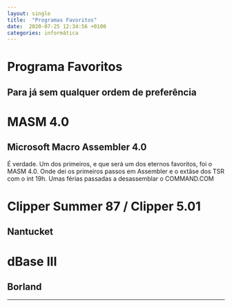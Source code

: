```yaml
---
layout: single
title:  "Programas Favoritos"
date:  2020-07-25 12:34:56 +0100
categories: informática
---
```



# Programa Favoritos

## Para já sem qualquer ordem de preferência

# MASM 4.0
## Microsoft Macro Assembler 4.0
É verdade. Um dos primeiros, e que será um dos eternos favoritos, foi o MASM 4.0.
Onde dei os primeiros passos em Assembler e o extâse dos TSR com o int 19h.
Umas férias passadas a desassemblar o COMMAND.COM

# Clipper Summer 87 / Clipper 5.01
## Nantucket 

# dBase III
## Borland


<hr>


